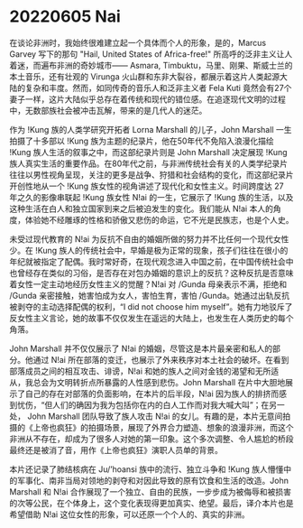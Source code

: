 # 20220605 Nai




在谈论非洲时，我始终很难建立起一个具体而个人的形象，是的，Marcus Garvey 写下的那句 "Hail, United States of Africa-free!" 所高呼的泛非主义让人着迷，而遍布非洲的奇妙城市—— Asmara, Timbuktu，马里、刚果、斯威士兰的本土音乐，还有壮观的 Virunga 火山群和东非大裂谷，都展示着这片人类起源大陆的复杂和丰度。然而，如同传奇的音乐人和泛非主义者 Fela Kuti 竟然会有27个妻子一样，这片大陆似乎总存在着传统和现代的错位感。在追逐现代文明的过程中，无数部族社会被冲击瓦解，带来的是几代人的迷茫。

作为 !Kung 族的人类学研究开拓者 Lorna Marshall 的儿子，John Marshall 一生拍摄了十多部以 !Kung 族为主题的纪录片，他在50年代不免陷入浪漫化描绘 !Kung 族人生活的叙事之中，而这部纪录片则是 John Marshall 决定展现 !Kung 族人真实生活的重要作品。在80年代之前，与非洲传统社会有关的人类学纪录片往往以男性视角呈现，关注的更多是战争、狩猎和社会结构的变化，而这部纪录片开创性地从一个 !Kung 族女性的视角讲述了现代化和女性主义。时间跨度达 27 年之久的影像串联起 !Kung 族女性 N!ai 的一生，它展示了 !Kung 族的生活，以及这种生活在白人和独立国家到来之后被迫发生的变化。我们能从 N!ai 本人的角度，体验她不经雕琢的性格和骄傲又悲伤的命运，它不光是民族志，也是个人史。

未受过现代教育的 N!ai 为反抗不自由的婚姻所做的努力并不比任何一个现代女性少。在 !Kung 族人的传统社会中，早婚是极为正常的现象，孩子们往往在很小的年纪就被指定了配偶。我时常好奇，在现代观念进入中国之前，在中国传统社会中也曾经存在类似的习俗，是否存在对包办婚姻的意识上的反抗？这种反抗是否意味着女性一定主动地经历女性主义的觉醒？N!ai 对 /Gunda 母亲表示不满，拒绝和 /Gunda 亲密接触，她害怕成为女人，害怕生育，害怕 /Gunda。她通过出轨反抗被剥夺的主动选择配偶的权利，“I did not choose him myself”。她有力地驳斥了反女性主义言论，她的故事不仅仅发生在遥远的大陆上，也发生在人类历史的每个角落。

John Marshall 并不仅仅展示了 N!ai 的婚姻，尽管这是本片最亲密和私人的部分。他通过 N!ai 所在部落的变迁，也展示了外来秩序对本土社会的破坏。在看到部落成员之间的相互攻击、诽谤，N!ai 和她的族人之间对金钱的渴望和无所适从，我总会为文明转折点所暴露的人性感到悲伤。John Marshall 在片中大胆地展示了自己的存在对部落的负面影响，在本片的后半段，N!ai 因为族人的排挤而感到忧伤，“但人们的确因为我为包括你在内的白人工作而对我大喊大叫”；在另一处， John Marshall 团队导致了族人攻击 N!ai 的女儿。有趣的是，本片无意间拍摄的《上帝也疯狂》的拍摄场景，展现了外界合力塑造、想象的浪漫非洲，而这个非洲从不存在，却成为了很多人对她的第一印象。这个多次调整、令人尴尬的桥段最终还是被消了音，用作《上帝也疯狂》演职人员单的背景。

本片还记录了肺结核病在 Ju/’hoansi 族中的流行、独立斗争和 !Kung 族人懵懂中的军事化、南非当局对领地的剥夺和对因此导致的原有饮食和生活的改造。John Marshall 和 N!ai 合作展现了一个独立、自由的民族，一步步成为被侮辱和被损害的次等公民，在个体身上，这个变化表现得更加真实、绝望。最后，译介本片也是希望借助 N!ai 这位女性的形象，可以还原一个个人的、真实的非洲。


